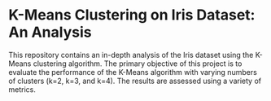 # K-Means Clustering on Iris Dataset: An Analysis

This repository contains an in-depth analysis of the Iris dataset using the K-Means clustering algorithm. The primary objective of this project is to evaluate the performance of the K-Means algorithm with varying numbers of clusters (k=2, k=3, and k=4). The results are assessed using a variety of metrics.